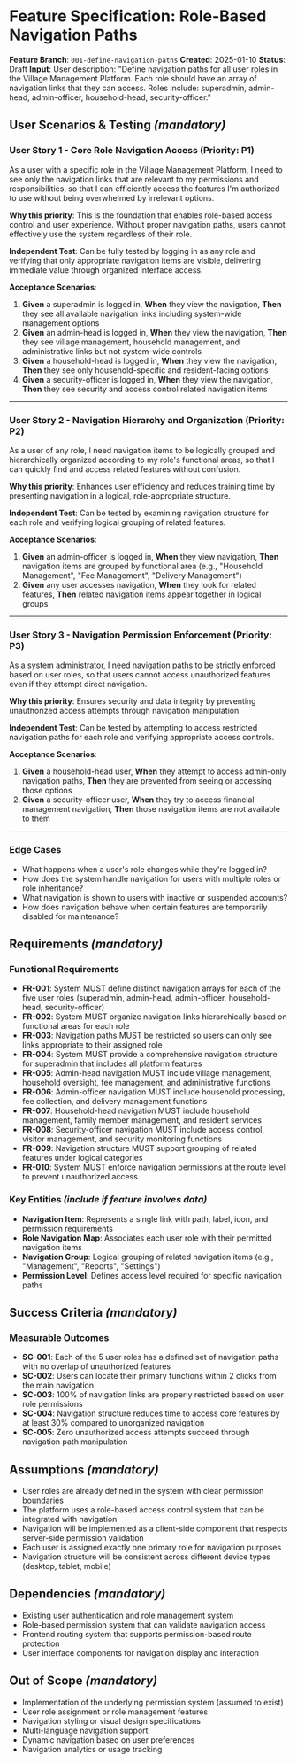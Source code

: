 # Feature Specification: Role-Based Navigation Paths

**Feature Branch**: `001-define-navigation-paths`
**Created**: 2025-01-10
**Status**: Draft
**Input**: User description: "Define navigation paths for all user roles in the Village Management Platform. Each role should have an array of navigation links that they can access. Roles include: superadmin, admin-head, admin-officer, household-head, security-officer."

## User Scenarios & Testing *(mandatory)*

### User Story 1 - Core Role Navigation Access (Priority: P1)

As a user with a specific role in the Village Management Platform, I need to see only the navigation links that are relevant to my permissions and responsibilities, so that I can efficiently access the features I'm authorized to use without being overwhelmed by irrelevant options.

**Why this priority**: This is the foundation that enables role-based access control and user experience. Without proper navigation paths, users cannot effectively use the system regardless of their role.

**Independent Test**: Can be fully tested by logging in as any role and verifying that only appropriate navigation items are visible, delivering immediate value through organized interface access.

**Acceptance Scenarios**:

1. **Given** a superadmin is logged in, **When** they view the navigation, **Then** they see all available navigation links including system-wide management options
2. **Given** an admin-head is logged in, **When** they view the navigation, **Then** they see village management, household management, and administrative links but not system-wide controls
3. **Given** a household-head is logged in, **When** they view the navigation, **Then** they see only household-specific and resident-facing options
4. **Given** a security-officer is logged in, **When** they view the navigation, **Then** they see security and access control related navigation items

---

### User Story 2 - Navigation Hierarchy and Organization (Priority: P2)

As a user of any role, I need navigation items to be logically grouped and hierarchically organized according to my role's functional areas, so that I can quickly find and access related features without confusion.

**Why this priority**: Enhances user efficiency and reduces training time by presenting navigation in a logical, role-appropriate structure.

**Independent Test**: Can be tested by examining navigation structure for each role and verifying logical grouping of related features.

**Acceptance Scenarios**:

1. **Given** an admin-officer is logged in, **When** they view navigation, **Then** navigation items are grouped by functional area (e.g., "Household Management", "Fee Management", "Delivery Management")
2. **Given** any user accesses navigation, **When** they look for related features, **Then** related navigation items appear together in logical groups

---

### User Story 3 - Navigation Permission Enforcement (Priority: P3)

As a system administrator, I need navigation paths to be strictly enforced based on user roles, so that users cannot access unauthorized features even if they attempt direct navigation.

**Why this priority**: Ensures security and data integrity by preventing unauthorized access attempts through navigation manipulation.

**Independent Test**: Can be tested by attempting to access restricted navigation paths for each role and verifying appropriate access controls.

**Acceptance Scenarios**:

1. **Given** a household-head user, **When** they attempt to access admin-only navigation paths, **Then** they are prevented from seeing or accessing those options
2. **Given** a security-officer user, **When** they try to access financial management navigation, **Then** those navigation items are not available to them

---

### Edge Cases

- What happens when a user's role changes while they're logged in?
- How does the system handle navigation for users with multiple roles or role inheritance?
- What navigation is shown to users with inactive or suspended accounts?
- How does navigation behave when certain features are temporarily disabled for maintenance?

## Requirements *(mandatory)*

### Functional Requirements

- **FR-001**: System MUST define distinct navigation arrays for each of the five user roles (superadmin, admin-head, admin-officer, household-head, security-officer)
- **FR-002**: System MUST organize navigation links hierarchically based on functional areas for each role
- **FR-003**: Navigation paths MUST be restricted so users can only see links appropriate to their assigned role
- **FR-004**: System MUST provide a comprehensive navigation structure for superadmin that includes all platform features
- **FR-005**: Admin-head navigation MUST include village management, household oversight, fee management, and administrative functions
- **FR-006**: Admin-officer navigation MUST include household processing, fee collection, and delivery management functions
- **FR-007**: Household-head navigation MUST include household management, family member management, and resident services
- **FR-008**: Security-officer navigation MUST include access control, visitor management, and security monitoring functions
- **FR-009**: Navigation structure MUST support grouping of related features under logical categories
- **FR-010**: System MUST enforce navigation permissions at the route level to prevent unauthorized access

### Key Entities *(include if feature involves data)*

- **Navigation Item**: Represents a single link with path, label, icon, and permission requirements
- **Role Navigation Map**: Associates each user role with their permitted navigation items
- **Navigation Group**: Logical grouping of related navigation items (e.g., "Management", "Reports", "Settings")
- **Permission Level**: Defines access level required for specific navigation paths

## Success Criteria *(mandatory)*

### Measurable Outcomes

- **SC-001**: Each of the 5 user roles has a defined set of navigation paths with no overlap of unauthorized features
- **SC-002**: Users can locate their primary functions within 2 clicks from the main navigation
- **SC-003**: 100% of navigation links are properly restricted based on user role permissions
- **SC-004**: Navigation structure reduces time to access core features by at least 30% compared to unorganized navigation
- **SC-005**: Zero unauthorized access attempts succeed through navigation path manipulation

## Assumptions *(mandatory)*

- User roles are already defined in the system with clear permission boundaries
- The platform uses a role-based access control system that can be integrated with navigation
- Navigation will be implemented as a client-side component that respects server-side permission validation
- Each user is assigned exactly one primary role for navigation purposes
- Navigation structure will be consistent across different device types (desktop, tablet, mobile)

## Dependencies *(mandatory)*

- Existing user authentication and role management system
- Role-based permission system that can validate navigation access
- Frontend routing system that supports permission-based route protection
- User interface components for navigation display and interaction

## Out of Scope *(mandatory)*

- Implementation of the underlying permission system (assumed to exist)
- User role assignment or role management features
- Navigation styling or visual design specifications
- Multi-language navigation support
- Dynamic navigation based on user preferences
- Navigation analytics or usage tracking